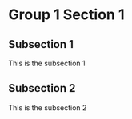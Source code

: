 # Group 1 Section 1

## Subsection 1

This is the subsection 1

## Subsection 2

This is the subsection 2
